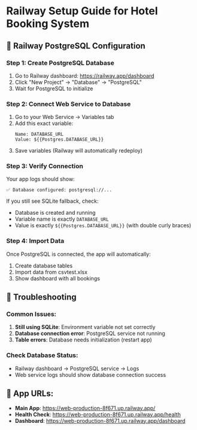 # Railway Setup Guide for Hotel Booking System

## 🚂 Railway PostgreSQL Configuration

### Step 1: Create PostgreSQL Database
1. Go to Railway dashboard: https://railway.app/dashboard
2. Click "New Project" → "Database" → "PostgreSQL"
3. Wait for PostgreSQL to initialize

### Step 2: Connect Web Service to Database
1. Go to your Web Service → Variables tab
2. Add this exact variable:
   ```
   Name: DATABASE_URL
   Value: ${{Postgres.DATABASE_URL}}
   ```
3. Save variables (Railway will automatically redeploy)

### Step 3: Verify Connection
Your app logs should show:
```
✅ Database configured: postgresql://...
```

If you still see SQLite fallback, check:
- Database is created and running
- Variable name is exactly `DATABASE_URL`
- Value is exactly `${{Postgres.DATABASE_URL}}` (with double curly braces)

### Step 4: Import Data
Once PostgreSQL is connected, the app will automatically:
1. Create database tables
2. Import data from csvtest.xlsx
3. Show dashboard with all bookings

## 🔧 Troubleshooting

### Common Issues:
1. **Still using SQLite**: Environment variable not set correctly
2. **Database connection error**: PostgreSQL service not running
3. **Table errors**: Database needs initialization (restart app)

### Check Database Status:
- Railway dashboard → PostgreSQL service → Logs
- Web service logs should show database connection success

## 📱 App URLs:
- **Main App**: https://web-production-8f671.up.railway.app/
- **Health Check**: https://web-production-8f671.up.railway.app/health
- **Dashboard**: https://web-production-8f671.up.railway.app/dashboard